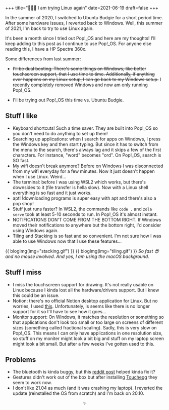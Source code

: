 +++
title="👩🏻‍💻 I am trying Linux again"
date=2021-06-19
draft=false
+++

In the summer of 2020, I switched to Ubuntu Budgie for a short period time. After some hardware issues, I reverted back to Windows. Well, this summer of 2021, I'm back to try to use Linux again. 

It's been a month since I tried out Pop!\_OS and here are my thoughts! I'll keep adding to this post as I continue to use Pop!\_OS. For anyone else reading this, I have a HP Spectre 360x.

Some differences from last summer:

- ~~I'll be dual booting. There's some things on Windows, like better touchscreen support, that I use time to time. Additionally, if anything ever happens on my Linux setup, I can go back to my Windows setup.~~ I recently completely removed Windows and now am only running Pop!\_OS. 

- I'll be trying out Pop!\_OS this time vs. Ubuntu Budgie.

## Stuff I like
- Keyboard shortcuts! Such a time saver. They are built into Pop!\_OS so you don't need to do anything to set up them!
- Searching up applications: when I search for apps on Windows, I press the Windows key and then start typing. But since it has to switch from the menu to the search, there's always lag and it skips a few of the first characters. For instance, "word" becomes "ord". On Pop!\_OS, search is SO fast.
- My wifi doesn't break anymore? Before on Windows I was disconnected from my wifi everyday for a few minutes. Now it just doesn't happen when I use Linux. Weird...
- The terminal: before I was using WSL2 which works, but there's downsides to it (file transfer is hella slow). Now with a Linux shell everything is so fast and it just works. 
- apt\! !downloading programs is super easy with apt and there's also a pop shop!
- Stuff just runs faster? In WSL2, the commands like `code .` and `zola serve` took at least 5-10 seconds to run. In Pop!\_OS it's almost instant.
- NOTIFICATIONS DON'T COME FROM THE BOTTOM RIGHT. If Windows moved their notifications to anywhere but the bottom right, I'd consider using Windows again. 
- Tiling and Stacking is so fast and so convenient. I'm not sure how I was able to use Windows now that I use these features...

{{ blogImg(img="stacking.gif") }}
{{ blogImg(img="tiling.gif") }}
*So fast 😍 and no mouse involved. And yes, I am using the macOS background.*

## Stuff I miss
- I miss the touchscreen support for drawing. It's not really usable on Linux because I kinda lost all the hardware/drivers support. But I knew this could be an issue.
- Notion: there's no official Notion desktop application for Linux. But no worries, I used [this](https://github.com/davidbailey00/notion-linux). Unfortunately, is seems like there is no longer support for it so I'll have to see how it goes...
- Monitor support: On Windows, it matches the resolution or something so that applications don't look too small or too large on screens of different sizes (something called fractional scaling). Sadly, this is very slow on Pop!\_OS. This means I can only have applications in one resolution size, so stuff on my moniter might look a bit big and stuff on my laptop screen might look a bit small. But after a few weeks I've gotten used to this.

## Problems
- The bluetooth is kinda buggy, but this [reddit post](https://www.reddit.com/r/pop_os/comments/mtjysf/bluetooth_wont_turn_on/) helped kinda fix it? 
- Gestures didn't work out of the box but after installing [Touchegg](https://github.com/JoseExposito/touchegg) they seem to work now.
- I don't like 21.04 as much (and it was crashing my laptop). I reverted the update (reinstalled the OS from scratch) and I'm back on 20.10.

<center>✨</center>
